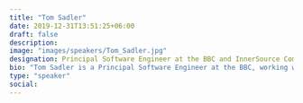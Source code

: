 ```yaml
---
title: "Tom Sadler"
date: 2019-12-31T13:51:25+06:00
draft: false
description:
image: "images/speakers/Tom_Sadler.jpg"
designation: Principal Software Engineer at the BBC and InnerSource Commons Foundation board as Director and Treasurer
bio: "Tom Sadler is a Principal Software Engineer at the BBC, working with a number of teams to enable open source and industry engagement, and InnerSource. Tom also serves on the InnerSource Commons Foundation board as Director and Treasurer. He has led multiple teams working on the BBC’s Connected TV applications, with a focus on cross team collaboration."
type: "speaker"
social:
---
```

